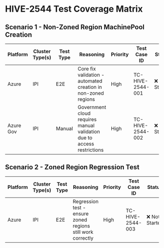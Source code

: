 # HIVE-2544 Test Coverage Matrix

## Scenario 1 - Non-Zoned Region MachinePool Creation
| Platform | Cluster Type(s) | Test Type  | Reasoning                   | Priority   | Test Case ID | Status         |
|----------|-----------------|------------|-----------------------------|------------|--------------|----------------|
| Azure    | IPI             | E2E        | Core fix validation - automated creation in non-zoned regions | High       | TC-HIVE-2544-001 | ❌ Not Started |
| Azure Gov | IPI            | Manual     | Government cloud requires manual validation due to access restrictions | High | TC-HIVE-2544-002 | ❌ Not Started |


## Scenario 2 - Zoned Region Regression Test
| Platform | Cluster Type(s) | Test Type  | Reasoning                   | Priority   | Test Case ID | Status         |
|----------|-----------------|------------|-----------------------------|------------|--------------|----------------|
| Azure    | IPI             | E2E        | Regression test - ensure zoned regions still work correctly | High       | TC-HIVE-2544-003 | ❌ Not Started |

